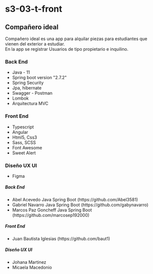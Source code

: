 # s3-03-t-front
## Compañero ideal
<p>Compañero ideal es una app para alquilar piezas para estudiantes que vienen del exterior a estudiar.<br>
En la app se registrar Usuarios de tipo propietario e inquilino.</p>

<h3>Back End</h3>
<ul>
    <li>Java - 11</li>
    <li>Spring boot version "2.7.2" </li>
    <li>Spring Security</li>
    <li>Jpa, hibernate</li>
    <li>Swagger - Postman</li>
    <li>Lombok</li>
    <li>Arquitectura MVC</li>
</ul>

<h3>Front End</h3>
<ul>
    <li>Typescript</li>
    <li>Angular</li>
    <li>Html5, Css3</li>
    <li>Sass, SCSS</li>
    <li>Font Awesome</li>
    <li>Sweet Alert</li>
</ul>

<h3>Diseño UX UI</h3>
<ul>
    <li>Figma</li>
</ul>

<h5>Back End</h5>
<ul>
    <li>Abel Acevedo Java Spring Boot (https://github.com/Abel3581)</li>
    <li>Gabriel Navarro Java Spring Boot (https://github.com/gabynavarro)</li>
    <li>Marcos Paz Goncheff Java Spring Boot (https://github.com/marcosep192000)</li>
</ul>

<h5>Front End</h5>
<ul>
    <li>Juan Bautista Iglesias (https://github.com/baut1) </li>
</ul>

<h5>Diseño UX UI</h5>
<ul>
    <li>Johana Martinez</li>
    <li>Micaela Macedonio</li>
</ul>
